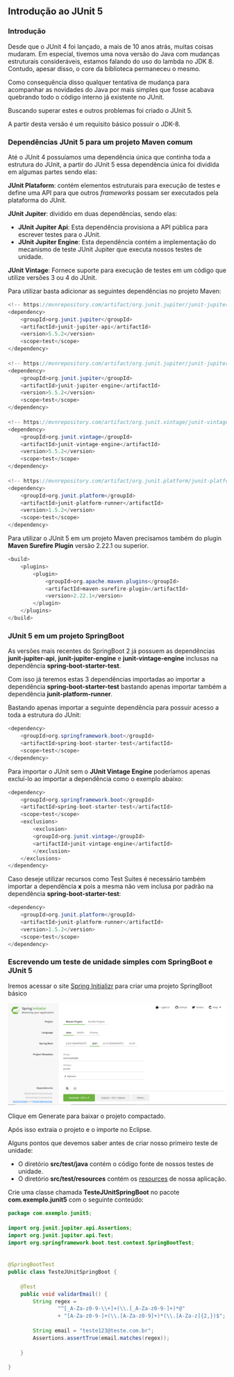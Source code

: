 ## Introdução ao JUnit 5



### Introdução

Desde que o JUnit 4 foi lançado, a mais de 10 anos atrás, muitas coisas mudaram.  Em especial, tivemos uma nova versão do Java com mudanças estruturais consideráveis, estamos falando do uso do lambda no JDK 8. Contudo, apesar disso, o core da biblioteca permaneceu o mesmo. 

Como consequência disso qualquer tentativa de mudança para acompanhar as novidades do Java por mais simples que fosse acabava quebrando todo o código interno já existente no JUnit.

Buscando superar estes e outros problemas foi criado o JUnit 5.

A partir desta versão é um requisito básico possuir o JDK-8.



### Dependências JUnit 5 para um projeto Maven comum

Até o JUnit 4 possuíamos uma dependência única que continha toda a estrutura do JUnit, a partir do JUnit 5 essa dependência única foi dividida em algumas partes sendo elas:

**JUnit Plataform**: contém elementos estruturais para execução de testes e define uma API para que outros *frameworks* possam ser executados pela plataforma do JUnit. 

**JUnit Jupiter**: dividido em duas dependências, sendo elas: 

* **JUnit Jupiter Api**: Esta dependência provisiona a API pública para escrever testes para o JUnit.
* **JUnit Jupiter Engine**: Esta dependência contém a implementação do mecanismo de teste JUnit Jupiter que executa nossos testes de unidade.

**JUnit Vintage**: Fornece suporte para execução de testes em um código que utilize versões 3 ou 4 do JUnit.

Para utilizar basta adicionar as seguintes dependências no projeto Maven:



```java
<!-- https://mvnrepository.com/artifact/org.junit.jupiter/junit-jupiter-api -->
<dependency>
    <groupId>org.junit.jupiter</groupId>
    <artifactId>junit-jupiter-api</artifactId>
    <version>5.5.2</version>
    <scope>test</scope>
</dependency>
		
<!-- https://mvnrepository.com/artifact/org.junit.jupiter/junit-jupiter-engine -->
<dependency>
    <groupId>org.junit.jupiter</groupId>
    <artifactId>junit-jupiter-engine</artifactId>
    <version>5.5.2</version>
    <scope>test</scope>
</dependency>

<!-- https://mvnrepository.com/artifact/org.junit.vintage/junit-vintage-engine -->
<dependency>
    <groupId>org.junit.vintage</groupId>
    <artifactId>junit-vintage-engine</artifactId>
    <version>5.5.2</version>
    <scope>test</scope>
</dependency>

<!-- https://mvnrepository.com/artifact/org.junit.platform/junit-platform-runner -->
<dependency>
    <groupId>org.junit.platform</groupId>
    <artifactId>junit-platform-runner</artifactId>
    <version>1.5.2</version>
    <scope>test</scope>
</dependency>
```



Para utilizar o JUnit 5 em um projeto Maven precisamos também do plugin  **Maven Surefire Plugin** versão 2.22.1 ou superior.

```java
<build>
    <plugins>
        <plugin>
            <groupId>org.apache.maven.plugins</groupId>
            <artifactId>maven-surefire-plugin</artifactId>
            <version>2.22.1</version>
        </plugin>
    </plugins>
</build>
```



### JUnit 5 em um projeto SpringBoot

As versões mais recentes do SpringBoot 2 já possuem as dependências **junit-jupiter-api**, **junit-jupiter-engine** e **junit-vintage-engine** inclusas na dependência **spring-boot-starter-test**.

Com isso já teremos estas 3 dependências importadas ao importar a dependência **spring-boot-starter-test** bastando apenas importar também a dependência **junit-platform-runner**. 

Bastando apenas importar a seguinte dependência para possuir acesso a toda a estrutura do JUnit:

```java
<dependency>
	<groupId>org.springframework.boot</groupId>
	<artifactId>spring-boot-starter-test</artifactId>
	<scope>test</scope>
</dependency>
```



 Para importar o JUnit sem o **JUnit Vintage Engine** poderíamos apenas excluí-lo ao importar a dependência como o exemplo abaixo:

```java
<dependency>
	<groupId>org.springframework.boot</groupId>
	<artifactId>spring-boot-starter-test</artifactId>
	<scope>test</scope>
	<exclusions>
		<exclusion>
		<groupId>org.junit.vintage</groupId>
		<artifactId>junit-vintage-engine</artifactId>
		</exclusion>
	</exclusions>
</dependency>
```

Caso deseje utilizar recursos como Test Suites é necessário também importar a dependência **x** pois a mesma não vem inclusa por padrão na dependência **spring-boot-starter-test**:

```java
<dependency>
    <groupId>org.junit.platform</groupId>
    <artifactId>junit-platform-runner</artifactId>
    <version>1.5.2</version>
    <scope>test</scope>
</dependency>
```





### Escrevendo um teste de unidade simples com SpringBoot e JUnit 5

Iremos acessar o site  [Spring Initializr](https://start.spring.io/) para criar uma projeto SpringBoot básico

<img src="./imagens/spring-initializr.PNG"/>

Clique em Generate para baixar o projeto compactado.

Após isso extraia o projeto e o importe no Eclipse.

Alguns pontos que devemos saber antes de criar nosso primeiro teste de unidade:

* O diretório  **src/test/java**  contém o código fonte de nossos testes de unidade.
* O diretório **src/test/resources**  contém os [resources](http://makble.com/what-is-the-srcmainresources-folder-for-in-java-project) de nossa aplicação.



Crie uma classe chamada **TesteJUnitSpringBoot** no pacote **com.exemplo.junit5** com o seguinte conteúdo:

```java
package com.exemplo.junit5;

import org.junit.jupiter.api.Assertions;
import org.junit.jupiter.api.Test;
import org.springframework.boot.test.context.SpringBootTest;


@SpringBootTest
public class TesteJUnitSpringBoot {
	
	@Test
	public void validarEmail() {
		String regex = 
		        "^[_A-Za-z0-9-\\+]+(\\.[_A-Za-z0-9-]+)*@"
		        + "[A-Za-z0-9-]+(\\.[A-Za-z0-9]+)*(\\.[A-Za-z]{2,})$";
		
		String email = "teste123@teste.com.br";
		Assertions.assertTrue(email.matches(regex));
		
	}
	
}
```

